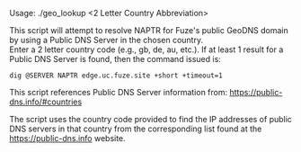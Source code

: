 
Usage: ./geo_lookup <2 Letter Country Abbreviation>

This script will attempt to resolve NAPTR for Fuze's public GeoDNS domain by using a Public DNS Server in the chosen country.  
Enter a 2 letter country code (e.g., gb, de, au, etc.).  If at least 1 result for a Public DNS Server is found, then the command issued is:

	dig @SERVER NAPTR edge.uc.fuze.site +short +timeout=1

This script references Public DNS Server information from:	https://public-dns.info/#countries

The script uses the country code provided to find the IP addresses of public DNS servers in that country from the corresponding list found at the https://public-dns.info website.

